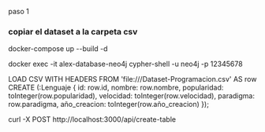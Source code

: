 paso 1

### copiar el dataset a la carpeta csv

docker-compose up --build -d

docker exec -it alex-database-neo4j cypher-shell -u neo4j -p 12345678

LOAD CSV WITH HEADERS FROM 'file:///Dataset-Programacion.csv'
             AS row
             CREATE (:Lenguaje {
                 id: row.id,
                 nombre: row.nombre,
                 popularidad: toInteger(row.popularidad),
                 velocidad: toInteger(row.velocidad),
                 paradigma: row.paradigma,
                 año_creacion: toInteger(row.año_creacion)
             });

curl -X POST http://localhost:3000/api/create-table
